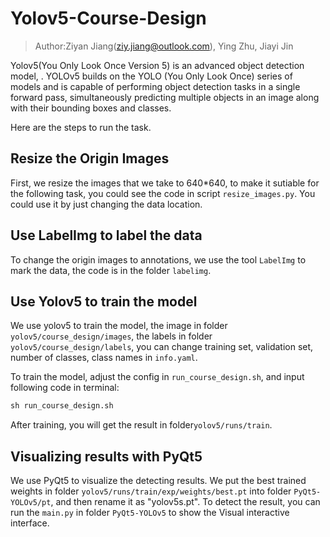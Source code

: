 # Yolov5-Course-Design

> Author:Ziyan Jiang(ziy.jiang@outlook.com), Ying Zhu, Jiayi Jin

Yolov5(You Only Look Once Version 5) is an advanced object detection model, . YOLOv5 builds on the YOLO (You Only Look Once) series of models and is capable of performing object detection tasks in a single forward pass, simultaneously predicting multiple objects in an image along with their bounding boxes and classes.

Here are the steps to run the task.

## Resize the Origin Images

First, we resize the images that we take to 640*640, to make it sutiable for the following task, you could see the code in script `resize_images.py`. You could use it by just changing the data location.

## Use LabelImg to label the data

To change the origin images to annotations, we use the tool `LabelImg` to mark the data, the code is in the folder `labelimg`.

## Use Yolov5 to train the model

We use yolov5 to train the model, the image in folder `yolov5/course_design/images`, the labels in folder `yolov5/course_design/labels`, you can change training set, validation set, number of classes, class names in `info.yaml`.

To train the model, adjust the config in  `run_course_design.sh`, and input following code in terminal:

```py
sh run_course_design.sh
```

After training, you will get the result in folder`yolov5/runs/train`.

## Visualizing results with PyQt5

We use PyQt5 to visualize the detecting results. We put the best trained weights in folder `yolov5/runs/train/exp/weights/best.pt` into folder `PyQt5-YOLOv5/pt`, and then rename it as "yolov5s.pt". To detect the result, you can run the `main.py` in folder `PyQt5-YOLOv5` to show the Visual interactive interface.